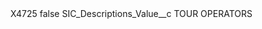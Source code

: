 <?xml version="1.0" encoding="UTF-8"?>
<CustomMetadata xmlns="http://soap.sforce.com/2006/04/metadata" xmlns:xsi="http://www.w3.org/2001/XMLSchema-instance" xmlns:xsd="http://www.w3.org/2001/XMLSchema">
    <label>X4725</label>
    <protected>false</protected>
    <values>
        <field>SIC_Descriptions_Value__c</field>
        <value xsi:type="xsd:string">TOUR OPERATORS</value>
    </values>
</CustomMetadata>

